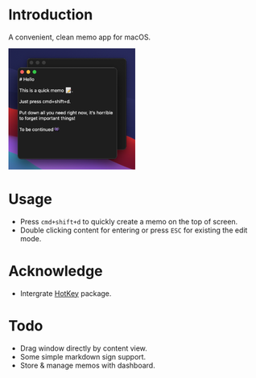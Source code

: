 # Introduction

A convenient, clean memo app for macOS.

<img src="Resources/screenshot.png" width=50% /> 


# Usage

- Press `cmd+shift+d` to quickly create a memo on the top of screen.
- Double clicking content for entering or press `ESC` for existing the edit mode.

# Acknowledge

- Intergrate [HotKey](https://github.com/soffes/HotKey) package.

# Todo

- Drag window directly by content view.
- Some simple markdown sign support.
- Store & manage memos with dashboard.
